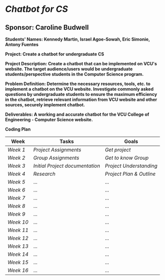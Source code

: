 # *Chatbot for CS*
## **Sponsor: Caroline Budwell**

**Students' Names: Kennedy Martin, Israel Agoe-Sowah, Eric Simonie, Antony Fuentes**

**Project: Create a chatbot for undergraduate CS**

**Project Description: Create a chatbot that can be implemented on VCU's website. The target audience/users would be undergraduate students/perspective students in the Computer Science program.**

**Problem Definition: Determine the necessary resources, tools, etc. to implement a chatbot on the VCU website. Investigate commonly asked questions by undergraduate students to ensure the maximum efficiency in the chatbot, retrieve relevant information from VCU website and other sources, securely implement chatbot.**

**Deliverables: A working and accurate chatbot for the VCU College of Engineering - Computer Science website.**

**Coding Plan**

| Week | Tasks | Goals |
|------|-------|-------|
| _Week 1_ | _Project Assignments_ | _Get project_ |
| _Week 2_ | _Group Assignments_ | _Get to know Group_ |
| _Week 3_ | _Initial Project documentation_ | _Project Understanding_ |
| _Week 4_ | _Research_ | _Project Plan & Outline_ |
| _Week 5_ | ... | ... |
| _Week 6_ | ... | ... |
| _Week 7_ | ... | ... |
| _Week 8_ | ... | ... |
| _Week 9_ | ... | ... |
| _Week 10_ | ... | ... |
| _Week 11_ | ... | ... |
| _Week 12_ | ... | ... |
| _Week 13_ | ... | ... |
| _Week 14_ | ... | ... |
| _Week 15_ | ... | ... |
| _Week 16_ | ... | ... |
